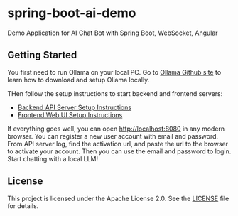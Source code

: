 # spring-boot-ai-demo
Demo Application for AI Chat Bot with Spring Boot, WebSocket, Angular

## Getting Started

You first need to run Ollama on your local PC. Go to [Ollama Github site](https://github.com/ollama/ollama)
to learn how to download and setup Ollama locally.

THen follow the setup instructions to start backend and frontend servers:

- [Backend API Server Setup Instructions](/backend-api/README.md)
- [Frontend Web UI Setup Instructions](/frontend-web/README.md)

If everything goes well, you can open [http://localhost:8080](http://localhost:8080) in any modern browser.
You can register a new user account with email and password. From API server log, find the activation url, 
and paste the url to the browser to activate your account. Then you can use the email and password to login.
Start chatting with a local LLM!

## License

This project is licensed under the Apache License 2.0. See the [LICENSE](LICENSE) file for details.
